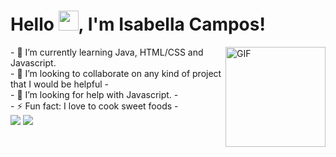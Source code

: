 <h1> Hello <img src="https://github.com/blackcater/blackcater/raw/master/images/Hi.gif" height="32" />, I'm Isabella Campos! </h1> 
<img align="right" alt="GIF" height="160px" src="https://media.giphy.com/media/du3J3cXyzhj75IOgvA/giphy.gif" />
- 🌱 I’m currently learning Java, HTML/CSS and Javascript.
<br>
- 👯 I’m looking to collaborate on any kind of project that I would be helpful
- <br>
- 🤔 I’m looking for help with Javascript.
- <br>
- ⚡ Fun fact: I love to cook sweet foods
- <br>
<div>
  <a href = "mailto: isabellaszcamposs@gmail.com"><img src="https://img.shields.io/badge/-Gmail-%23EA4335?style=for-the-badge&logo=gmail&logoColor=white" target="_blank"></a>
  <a href="https://www.linkedin.com/in/isabellaszcampos/" target="_blank"><img src="https://img.shields.io/badge/-LinkedIn-%230077B5?style=for-the-badge&logo=linkedin&logoColor=white" target="_blank"></a>
</div>
